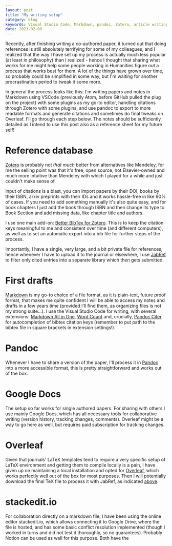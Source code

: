 ```yaml
---
layout: post
title: "My writing setup"
category: blog
keywords: Visual Studio Code, Markdown, pandoc, Zotero, article writing, research, Latex, bibliography, bibliography manager, scientific paper, citation, reference list
date: 2023-02-08
---
```


Recently, after finishing writing a co-authored paper, it turned out that doing references is still absolutely terrifying for some of my colleagues, and I realized that the way I have set up my process is actually much less popular (at least in philosophy) than I realized - hence I thought that sharing what works for me might help some people working in Humanities figure out a process that works best for them. A lot of the things have grown over time, so probably could be simplified in some way, but I'm waiting for another procrastination period to tweak it some more.

In general the process looks like this: I'm writing papers and notes in Markdown using VSCode (previously Atom, before GitHub pulled the plug on the project) with some plugins as my go-to editor, handling citations through Zotero with some plugins, and use pandoc to export to more readable formats and generate citations and sometimes do final tweaks on Overleaf. I'll go through each step below. The notes should be sufficiently detailed as I intend to use this post also as a reference sheet for my future self!

# Reference database
[Zotero](https://www.zotero.org/) is probably not *that much* better from alternatives like Mendeley, for me the selling point was that it's free, open source, not Elsevier-owned and much more intuitive than Mendeley with which I played for a while and just couldn't make sense of.

Input of citations is a blast, you can import papers by their DOI, books by their ISBN, arxiv preprints with their IDs and it works hassle-free in like 90% of cases. If you need to add something manually it's also quite easy, and for book chapters I just add the book through ISBN and then change its type to Book Section and add missing data, like chapter title and authors.

I use one main add-on: [Better BibTex for Zotero](https://retorque.re/zotero-better-bibtex). This is to keep the citation keys meaningful to me and consistent over time (and different computers), as well as to set an automatic export into a bib file for further steps of the process.

Importantly, I have a single, very large, and a bit private file for references, hence whenever I have to upload it to the journal or elsewhere, I use [JabRef](https://docs.jabref.org/advanced/entryeditor/latex-citations) to filter only cited entries into a separate library which then gets submitted.


# First drafts
[Markdown](https://daringfireball.net/projects/markdown/syntax) is my go-to choice of a file format, as it is plain-text, future proof format, that makes me quite confident I will be able to access my notes and drafts in a few years time (provided I'll find them, as organizing files is not my strong suite...). I use the Visual Studio Code for writing, with several extensions: [Markdown All in One](https://marketplace.visualstudio.com/items?itemName=yzhang.markdown-all-in-one), [Word Count](https://marketplace.visualstudio.com/items?itemName=ms-vscode.wordcount) and, crucially, [Pandoc Citer](https://marketplace.visualstudio.com/items?itemName=notZaki.pandocciter) for autocompletion of bibtex citation keys (remember to put path to the bibtex file in square brackets in extension settings!).

# Pandoc
Whenever I have to share a version of the paper, I'll process it in [Pandoc](https://pandoc.org/index.html) into a more accessible format, this is pretty straightforward and works out of the box.

# Google Docs
The setup so far works for single authored papers. For sharing with others I use mainly Google Docs, which has all necessary tools for collaborative writing (version history, tracking changes, comments). Overleaf might be a way to go here as well, but requires paid subscription for tracking changes.

# Overleaf
Given that journals' LaTeX templates tend to require a very specific setup of LaTeX environment and getting them to compile locally is a pain, I have given up on maintaining a local installation and opted for [Overleaf](https://www.overleaf.com/), which works perfectly well out of the box for most purposes. Then I will potentially download the final TeX file to process it with JabRef, as indicated [above](#reference-database).

# stackedit.io
For collaboration directly on a markdown file, I have been using the online editor stackedit.io, which allows connecting it to Google Drive, where the file is hosted, and has some basic conflict resolution implemented (though I worked in turns and did not test it thoroughly, so no guarantees). Probably Notion can be used as well for this purpose. Both have the 
